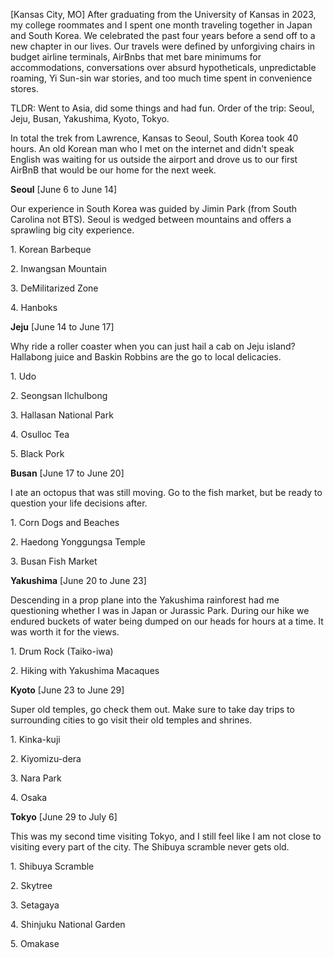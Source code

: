 [Kansas City, MO] After graduating from the University of Kansas in 2023, my college roommates and I spent one month traveling together in Japan and South Korea. We celebrated the past four years before a send off to a new chapter in our lives. Our travels were defined by unforgiving chairs in budget airline terminals, AirBnbs that met bare minimums for accommodations, conversations over absurd hypotheticals, unpredictable roaming, Yi Sun-sin war stories, and too much time spent in convenience stores.

TLDR: Went to Asia, did some things and had fun. Order of the trip: Seoul, Jeju, Busan, Yakushima, Kyoto, Tokyo.

In total the trek from Lawrence, Kansas to Seoul, South Korea took 40 hours. An old Korean man who I met on the internet and didn't speak English was waiting for us outside the airport and drove us to our first AirBnB that would be our home for the next week.

**Seoul** [June 6 to June 14]

Our experience in South Korea was guided by Jimin Park (from South Carolina not BTS). Seoul is wedged between mountains and offers a sprawling big city experience.

1\. Korean Barbeque

2\. Inwangsan Mountain

3\. DeMilitarized Zone

4\. Hanboks

**Jeju** [June 14 to June 17]

Why ride a roller coaster when you can just hail a cab on Jeju island? Hallabong juice and Baskin Robbins are the go to local delicacies.

1\. Udo

2\. Seongsan Ilchulbong

3\. Hallasan National Park

4\. Osulloc Tea

5\. Black Pork

**Busan** [June 17 to June 20]

I ate an octopus that was still moving. Go to the fish market, but be ready to question your life decisions after.

1\. Corn Dogs and Beaches

2\. Haedong Yonggungsa Temple

3\. Busan Fish Market

**Yakushima** [June 20 to June 23]

Descending in a prop plane into the Yakushima rainforest had me questioning whether I was in Japan or Jurassic Park. During our hike we endured buckets of water being dumped on our heads for hours at a time. It was worth it for the views.

1\. Drum Rock (Taiko-iwa)

2\. Hiking with Yakushima Macaques

**Kyoto** [June 23 to June 29]

Super old temples, go check them out. Make sure to take day trips to surrounding cities to go visit their old temples and shrines.

1\. Kinka-kuji

2\. Kiyomizu-dera

3\. Nara Park

4\. Osaka

**Tokyo** [June 29 to July 6]

This was my second time visiting Tokyo, and I still feel like I am not close to visiting every part of the city. The Shibuya scramble never gets old.

1\. Shibuya Scramble

2\. Skytree

3\. Setagaya

4\. Shinjuku National Garden

5\. Omakase
